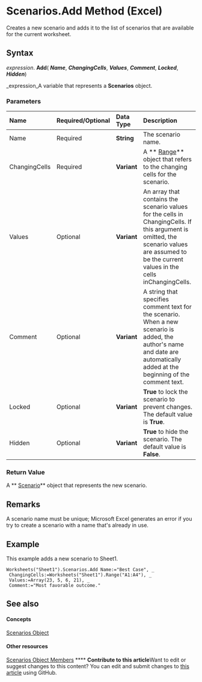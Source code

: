 
# Scenarios.Add Method (Excel)

Creates a new scenario and adds it to the list of scenarios that are available for the current worksheet.


## Syntax

 _expression_. **Add**( **_Name_**,  **_ChangingCells_**,  **_Values_**,  **_Comment_**,  **_Locked_**,  **_Hidden_**)

 _expression_A variable that represents a  **Scenarios** object.


### Parameters



|**Name**|**Required/Optional**|**Data Type**|**Description**|
|:-----|:-----|:-----|:-----|
|Name|Required| **String**|The scenario name.|
|ChangingCells|Required| **Variant**|A  ** [Range](b8207778-0dcc-4570-1234-f130532cc8cd.md)** object that refers to the changing cells for the scenario.|
|Values|Optional| **Variant**|An array that contains the scenario values for the cells in ChangingCells. If this argument is omitted, the scenario values are assumed to be the current values in the cells inChangingCells.|
|Comment|Optional| **Variant**|A string that specifies comment text for the scenario. When a new scenario is added, the author's name and date are automatically added at the beginning of the comment text.|
|Locked|Optional| **Variant**| **True** to lock the scenario to prevent changes. The default value is **True**.|
|Hidden|Optional| **Variant**| **True** to hide the scenario. The default value is **False**.|

### Return Value

A  ** [Scenario](edd1c4f4-12b1-0d9f-f4aa-dd66278ba891.md)** object that represents the new scenario.


## Remarks

A scenario name must be unique; Microsoft Excel generates an error if you try to create a scenario with a name that's already in use.


## Example

This example adds a new scenario to Sheet1.


```
Worksheets("Sheet1").Scenarios.Add Name:="Best Case", _ 
 ChangingCells:=Worksheets("Sheet1").Range("A1:A4"), _ 
 Values:=Array(23, 5, 6, 21), _ 
 Comment:="Most favorable outcome."
```


## See also


#### Concepts


 [Scenarios Object](90d6ff4b-f329-a04c-040e-a39bb501a58b.md)
#### Other resources


 [Scenarios Object Members](bd1cf3ad-3916-286e-9a22-ca2c92255c30.md)
****   **Contribute to this article**Want to edit or suggest changes to this content? You can edit and submit changes to  [this article](https://github.com/jhershey00/VBA_Excel_Test/OpenXMLCon/articles/0f76a5fd-82f1-7fa0-34f7-733b0e964666.md) using GitHub.

